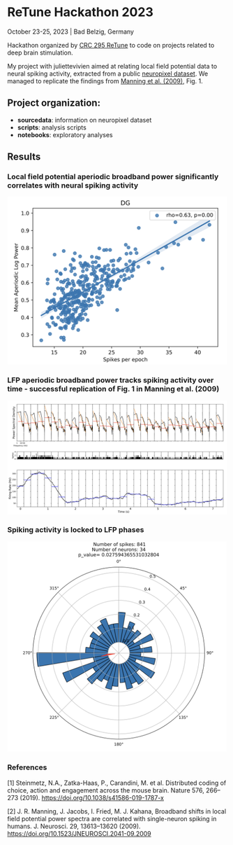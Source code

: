 # ReTune Hackathon 2023

October 23-25, 2023 | Bad Belzig, Germany

Hackathon organized by [CRC 295 ReTune](https://sfb-retune.de/en/home/) to code on projects related to deep brain stimulation. 

My project with juliettevivien aimed at relating local field potential data to neural spiking activity, extracted from a public [neuropixel dataset](https://doi.org/10.1038/s41586-019-1787-x). We managed to replicate the findings from [Manning et al. (2009)](https://doi.org/10.1523/JNEUROSCI.2041-09.2009), Fig. 1.

## Project organization:

- **sourcedata**: information on neuropixel dataset
- **scripts**: analysis scripts
- **notebooks**: exploratory analyses

## Results
### Local field potential aperiodic broadband power significantly correlates with neural spiking activity
![Alt text](image.png)

### LFP aperiodic broadband power tracks spiking activity over time - successful replication of Fig. 1 in Manning et al. (2009)
![Alt text](image-1.png)
### Spiking activity is locked to LFP phases
![Alt text](image-2.png)

### References

[1] Steinmetz, N.A., Zatka-Haas, P., Carandini, M. et al. Distributed coding of choice, action and engagement across the mouse brain. Nature 576, 266–273 (2019). https://doi.org/10.1038/s41586-019-1787-x

[2] J. R. Manning, J. Jacobs, I. Fried, M. J. Kahana, Broadband shifts in local field potential power spectra are correlated with single-neuron spiking in humans. J. Neurosci. 29, 13613–13620 (2009). https://doi.org/10.1523/JNEUROSCI.2041-09.2009

